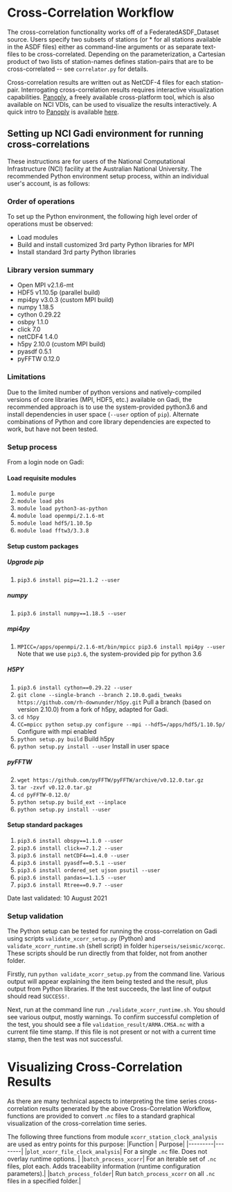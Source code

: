 # Cross-Correlation Workflow

The cross-correlation functionality works off of a FederatedASDF_Dataset source. Users specify two subsets of stations (or * for all stations available in the ASDF files) either as command-line arguments or as separate text-files to be cross-correlated. Depending on the parameterization, a Cartesian product of two lists of station-names defines station-pairs that are to be cross-correlated -- see `correlator.py` for details.

Cross-correlation results are written out as NetCDF-4 files for each station-pair. Interrogating cross-correlation results requires interactive visualization capabilities. [Panoply], a freely available cross-platform tool, which is also available on NCI VDIs, can be used to visualize the results interactively. A quick intro to [Panoply] is available [here].

## Setting up NCI Gadi environment for running cross-correlations

These instructions are for users of the National Computational Infrastructure (NCI) facility at the
Australian National University. The recommended Python environment setup process, within 
an individual user's account, is as follows: 

### Order of operations

To set up the Python environment, the following high level order of operations must be observed:
* Load modules
* Build and install customized 3rd party Python libraries for MPI
* Install standard 3rd party Python libraries

### Library version summary

* Open MPI v2.1.6-mt
* HDF5 v1.10.5p (parallel build)
* mpi4py v3.0.3 (custom MPI build)
* numpy 1.18.5
* cython 0.29.22  
* osbpy 1.1.0
* click 7.0
* netCDF4 1.4.0
* h5py 2.10.0 (custom MPI build)
* pyasdf 0.5.1
* pyFFTW 0.12.0

### Limitations

Due to the limited number of python versions and natively-compiled versions of core libraries (MPI, HDF5, etc.) available on Gadi, the recommended approach is to use the system-provided python3.6 and install dependencies in user space (`--user` option of `pip`). Alternate combinations of Python and core library dependencies are expected to work, but have not been tested.


### Setup process

From a login node on Gadi:

#### Load requisite modules
  1. `module purge`
  2. `module load pbs` 
  3. `module load python3-as-python`
  4. `module load openmpi/2.1.6-mt`
  5. `module load hdf5/1.10.5p`
  6. `module load fftw3/3.3.8`

#### Setup custom packages

##### Upgrade pip

 1. `pip3.6 install pip==21.1.2 --user`

##### numpy

 1. `pip3.6 install numpy==1.18.5 --user`

##### mpi4py

  1. `MPICC=/apps/openmpi/2.1.6-mt/bin/mpicc pip3.6 install mpi4py --user` Note that we use `pip3.6`, the system-provided pip for python 3.6

##### H5PY

1. `pip3.6 install cython==0.29.22 --user`
2. `git clone --single-branch --branch 2.10.0.gadi_tweaks https://github.com/rh-downunder/h5py.git` Pull a branch (based on version 2.10.0) from a fork of h5py, adapted for Gadi.
3. `cd h5py`
4. `CC=mpicc python setup.py configure --mpi --hdf5=/apps/hdf5/1.10.5p/` Configure with mpi enabled
5. `python setup.py build` Build h5py
6. `python setup.py install --user` Install in user space

##### pyFFTW
  2. `wget https://github.com/pyFFTW/pyFFTW/archive/v0.12.0.tar.gz`
  3. `tar -zxvf v0.12.0.tar.gz`
  4. `cd pyFFTW-0.12.0/`
  5. `python setup.py build_ext --inplace`
  6. `python setup.py install --user`

#### Setup standard packages
  1. `pip3.6 install obspy==1.1.0 --user`
  2. `pip3.6 install click==7.1.2 --user `
  3. `pip3.6 install netCDF4==1.4.0 --user`
  4. `pip3.6 install pyasdf==0.5.1 --user`
  5. `pip3.6 install ordered_set ujson psutil --user`
  6. `pip3.6 install pandas==1.1.5 --user`
  7. `pip3.6 install Rtree==0.9.7 --user`

Date last validated: 10 August 2021

### Setup validation

The Python setup can be tested for running the cross-correlation on Gadi using scripts `validate_xcorr_setup.py`
(Python) and `validate_xcorr_runtime.sh` (shell script) in folder `hiperseis/seismic/xcorqc`. These scripts should
be run directly from that folder, not from another folder.

Firstly, run `python validate_xcorr_setup.py` from the command line. Various output will appear explaining the item
being tested and the result, plus output from Python libraries. If the test succeeds, the last line of output
should read `SUCCESS!`.

Next, run at the command line run `./validate_xcorr_runtime.sh`. You should see various output, mostly warnings. To
confirm successful completion of the test, you should see a file `validation_result/ARMA.CMSA.nc` with a current
file time stamp. If this file is not present or not with a current time stamp, then the test was not successful.


# Visualizing Cross-Correlation Results

As there are many technical aspects to interpreting the time series cross-correlation results
generated by the above Cross-Correlation Workflow, functions are provided to convert `.nc` files
to a standard graphical visualization of the cross-correlation time series.

The following three functions from module `xcorr_station_clock_analysis` are used as entry points
for this purpose:
|Function | Purpose|
|---------|--------|
|`plot_xcorr_file_clock_analysis`| For a single `.nc` file. Does not overlay runtime options. |
|`batch_process_xcorr`| For an iterable set of `.nc` files, plot each. Adds traceability information (runtime configuration parameters).|
|`batch_process_folder`| Run `batch_process_xcorr` on all `.nc` files in a specified folder.|


[Panoply]:https://www.giss.nasa.gov/tools/panoply/
[here]:http://www.meteor.iastate.edu/classes/mt452/EdGCM/Documentation/EdGCM_Panoply.pdf
[FDSN website]:http://www.fdsn.org/networks/detail/AU/
